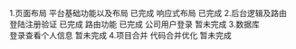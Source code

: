 1.页面布局
平台基础功能以及布局                           已完成
响应式布局                                     已完成
2.后台逻辑及路由
登陆注册验证                                   已完成
路由功能                                       已完成
公司用户登录                                   暂未完成
3.数据库                 
登录查看个人信息                               暂未完成
4.项目合并
代码合并优化                                   暂未完成
